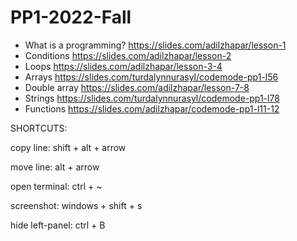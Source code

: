 # PP1-2022-Fall

- What is a programming?
https://slides.com/adilzhapar/lesson-1
- Conditions
https://slides.com/adilzhapar/lesson-2
- Loops
https://slides.com/adilzhapar/lesson-3-4
- Arrays
https://slides.com/turdalynnurasyl/codemode-pp1-l56
- Double array
https://slides.com/adilzhapar/lesson-7-8
- Strings
https://slides.com/turdalynnurasyl/codemode-pp1-l78
- Functions
https://slides.com/adilzhapar/codemode-pp1-l11-12


SHORTCUTS:

copy line: shift + alt + arrow

move line: alt + arrow

open terminal: ctrl + ~

screenshot: windows + shift + s

hide left-panel: ctrl + B
